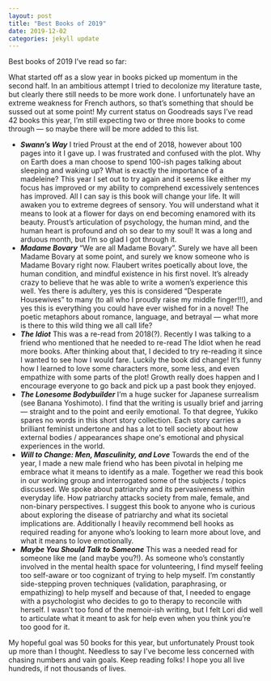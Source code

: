 ```yaml
---
layout: post
title: "Best Books of 2019"
date: 2019-12-02
categories: jekyll update
---
```


Best books of 2019 I’ve read so far:

What started off as a slow year in books picked up momentum in the second half. In an ambitious attempt I tried to decolonize my literature taste, but clearly there still needs to be more work done. I unfortunately have an extreme weakness for French authors, so that’s something that should be sussed out at some point! My current status on Goodreads says I’ve read 42 books this year, I’m still expecting two or three more books to come through — so maybe there will be more added to this list.

* **_Swann’s Way_** I tried Proust at the end of 2018, however about 100 pages into it I gave up. I was frustrated and confused with the plot. Why on Earth does a man choose to spend 100-ish pages talking about sleeping and waking up? What is exactly the importance of a madeleine? This year I set out to try again and it seems like either my focus has improved or my ability to comprehend excessively sentences has improved. All I can say is this book will change your life. It will awaken you to extreme degrees of sensory. You will understand what it means to look at a flower for days on end becoming enamored with its beauty. Proust’s articulation of psychology, the human mind, and the human heart is profound and oh so dear to my soul! It was a long and arduous month, but I’m so glad I got through it.
* **_Madame Bovary_** “We are all Madame Bovary”. Surely we have all been Madame Bovary at some point, and surely we know someone who is Madame Bovary right now. Flaubert writes poetically about love, the human condition, and mindful existence in his first novel. It’s already crazy to believe that he was able to write a women’s experience this well. Yes there is adultery, yes this is considered “Desperate Housewives” to many (to all who I proudly raise my middle finger!!!), and yes this is everything you could have ever wished for in a novel! The poetic metaphors about romance, language, and betrayal — what more is there to this wild thing we all call life?
* **_The Idiot_** This was a re-read from 2018(?). Recently I was talking to a friend who mentioned that he needed to re-read The Idiot when he read more books. After thinking about that, I decided to try re-reading it since I wanted to see how I would fare. Luckily the book did change! It’s funny how I learned to love some characters more, some less, and even empathize with some parts of the plot! Growth really does happen and I encourage everyone to go back and pick up a past book they enjoyed.
* **_The Lonesome Bodybuilder_** I’m a huge sucker for Japanese surrealism (see Banana Yoshimoto). I find that the writing is usually brief and jarring — straight and to the point and eerily emotional. To that degree, Yukiko spares no words in this short story collection. Each story carries a brilliant feminist undertone and has a lot to tell society about how external bodies / appearances shape one's emotional and physical experiences in the world. 
* **_Will to Change: Men, Masculinity, and Love_** Towards the end of the year, I made a new male friend who has been pivotal in helping me embrace what it means to identify as a male. Together we read this book in our working group and interrogated some of the subjects / topics discussed. We spoke about patriarchy and its pervasiveness within everyday life. How patriarchy attacks society from male, female, and non-binary perspectives. I suggest this book to anyone who is curious about exploring the disease of patriarchy and what its societal implications are. Additionally I heavily recommend bell hooks as required reading for anyone who’s looking to learn more about love, and what it means to love emotionally.
* **_Maybe You Should Talk to Someone_** This was a needed read for someone like me (and maybe you?!). As someone who’s constantly involved in the mental health space for volunteering, I find myself feeling too self-aware or too cognizant of trying to help myself. I’m constantly side-stepping proven techniques (validation, paraphrasing, or empathizing) to help myself and because of that, I needed to engage with a psychologist who decides to go to therapy to reconcile with herself. I wasn’t too fond of the memoir-ish writing, but I felt Lori did well to articulate what it meant to ask for help even when you think you’re too good for it.

My hopeful goal was 50 books for this year, but unfortunately Proust took up more than I thought. Needless to say I've become less concerned with chasing numbers and vain goals. Keep reading folks! I hope you all live hundreds, if not thousands of lives.
